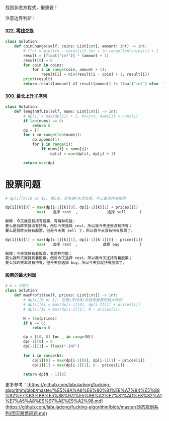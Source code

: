 找到状态方程式，很重要！

注意边界判断！

#### [322. 零钱兑换](https://leetcode-cn.com/problems/coin-change/)

```python
class Solution:
    def coinChange(self, coins: List[int], amount: int) -> int:
        # f(n) = min(f(n - coins[i]) for i in range(len(coins))) + 1
        result = [float("inf")] * (amount + 1)
        result[0] = 0
        for coin in coins:
            for i in range(coin, amount + 1):
                result[i] = min(result[i - coin] + 1, result[i])
        print(result)
        return result[amount] if result[amount] != float("inf") else -1
```

#### [300. 最长上升子序列](https://leetcode-cn.com/problems/longest-increasing-subsequence/)

```python
class Solution:
    def lengthOfLIS(self, nums: List[int]) -> int:
        # dp[i] = max(dp[j]) + 1, 0<=j<i, nums[i] > nums[j]
        if len(nums) == 0:
            return 0
        dp = []
        for i in range(len(nums)):
            dp.append(1)
            for j in range(i):
                if nums[i] > nums[j]:
                    dp[i] = max(dp[i], dp[j] + 1)

        return max(dp)
```

# 股票问题

```python
# dp[i][k][0 or 1]: 第i天，至多进行k次交易，手上是否持有股票

dp[i][k][0] = max(dp[i-1][k][0], dp[i-1][k][1] + prices[i])
              max(   选择 rest  ,             选择 sell      )

解释：今天我没有持有股票，有两种可能：
要么是我昨天就没有持有，然后今天选择 rest，所以我今天还是没有持有；
要么是我昨天持有股票，但是今天我 sell 了，所以我今天没有持有股票了。

dp[i][k][1] = max(dp[i-1][k][1], dp[i-1][k-1][0] - prices[i])
              max(   选择 rest  ,           选择 buy         )

解释：今天我持有着股票，有两种可能：
要么我昨天就持有着股票，然后今天选择 rest，所以我今天还持有着股票；
要么我昨天本没有持有，但今天我选择 buy，所以今天我就持有股票了。
```

#### [股票的最大利润](https://leetcode-cn.com/problems/gu-piao-de-zui-da-li-run-lcof/)

```python
# k = 1简化
class Solution:
    def maxProfit(self, prices: List[int]) -> int:
        # dp[i][0 or 1]: 在第i天持有/非持有股票的最大利润
        # dp[i][0] = max(dp[i-1][0], dp[i-1][1] + prices[i])
        # dp[i][1] = max(dp[i-1][1], 0 - prices[i])

        N = len(prices)
        if N == 0:
            return 0

        dp = [[0, 0] for _ in range(N)]
        dp[-1][0] = 0
        dp[-1][1] = float("-INF")
        
        for i in range(N):
            dp[i][0] = max(dp[i-1][0], dp[i-1][1] + prices[i])
            dp[i][1] = max(dp[i-1][1], 0 - prices[i])
        
        return dp[N - 1][0]
```

更多参考：[https://github.com/labuladong/fucking-algorithm/blob/master/%E5%8A%A8%E6%80%81%E8%A7%84%E5%88%92%E7%B3%BB%E5%88%97/%E5%9B%A2%E7%81%AD%E8%82%A1%E7%A5%A8%E9%97%AE%E9%A2%98.md](https://github.com/labuladong/fucking-algorithm/blob/master/动态规划系列/团灭股票问题.md)

